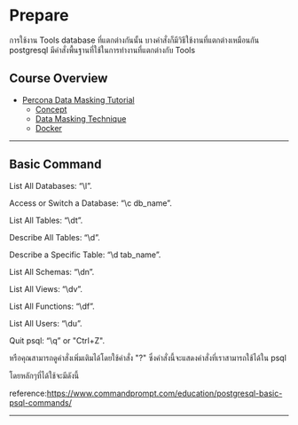 # Prepare

การใช้งาน Tools database ที่แตกต่างกันนั้น บางคำสั่งก็มีวิธีใช้งานที่แตกต่างเหมือนกัน postgresql มีคำสั่งพื้นฐานที่ใช้ในการทำงานที่แตกต่างกับ Tools 

## Course Overview

- [Percona Data Masking Tutorial](#percona-data-masking-tutorial)
    - [Concept](#concept)
    - [Data Masking Technique](#data-masking-technique)
    - [Docker](#docker)
---

## Basic Command

List All Databases: “\l”.

Access or Switch a Database: “\c db_name”.

List All Tables: “\dt”.

Describe All Tables: “\d”.

Describe a Specific Table: “\d tab_name”.

List All Schemas: “\dn”.

List All Views: “\dv”.

List All Functions: “\df”.

List All Users: “\du”.

Quit psql: “\q” or "Ctrl+Z".

หรือคุณสามารถดูคำสั่งเพิ่มเติมได้โดยใช้คำสั่ง "\?" ซึ่งคำสั่งนี้จะแสดงคำสั่งที่เราสามารถใช้ได้ใน psql 

โดยหลักๆที่ได้ใช้จะมีดังนี้

reference:https://www.commandprompt.com/education/postgresql-basic-psql-commands/

---


